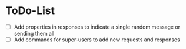 # ToDo-List
- [ ] Add properties in responses to indicate a single random message or sending them all
- [ ] Add commands for super-users to add new requests and responses 
